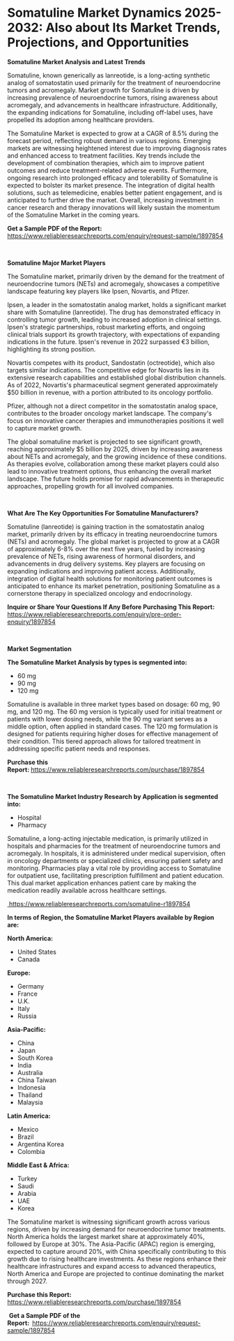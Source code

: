 <p><h1>Somatuline Market Dynamics 2025-2032: Also about Its Market Trends, Projections, and Opportunities</h1></p><p><strong>Somatuline Market Analysis and Latest Trends</strong></p>
<p><p>Somatuline, known generically as lanreotide, is a long-acting synthetic analog of somatostatin used primarily for the treatment of neuroendocrine tumors and acromegaly. Market growth for Somatuline is driven by increasing prevalence of neuroendocrine tumors, rising awareness about acromegaly, and advancements in healthcare infrastructure. Additionally, the expanding indications for Somatuline, including off-label uses, have propelled its adoption among healthcare providers.</p><p>The Somatuline Market is expected to grow at a CAGR of 8.5% during the forecast period, reflecting robust demand in various regions. Emerging markets are witnessing heightened interest due to improving diagnosis rates and enhanced access to treatment facilities. Key trends include the development of combination therapies, which aim to improve patient outcomes and reduce treatment-related adverse events. Furthermore, ongoing research into prolonged efficacy and tolerability of Somatuline is expected to bolster its market presence. The integration of digital health solutions, such as telemedicine, enables better patient engagement, and is anticipated to further drive the market. Overall, increasing investment in cancer research and therapy innovations will likely sustain the momentum of the Somatuline Market in the coming years.</p></p>
<p><strong>Get a Sample PDF of the Report:&nbsp;</strong> <a href="https://www.reliableresearchreports.com/enquiry/request-sample/1897854?utm_campaign=2395&utm_medium=2&utm_source=Github&utm_content=ia&utm_term=19042025&utm_id=somatuline">https://www.reliableresearchreports.com/enquiry/request-sample/1897854</a></p>
<p>&nbsp;</p>
<p><strong>Somatuline Major Market Players</strong></p>
<p><p>The Somatuline market, primarily driven by the demand for the treatment of neuroendocrine tumors (NETs) and acromegaly, showcases a competitive landscape featuring key players like Ipsen, Novartis, and Pfizer.</p><p>Ipsen, a leader in the somatostatin analog market, holds a significant market share with Somatuline (lanreotide). The drug has demonstrated efficacy in controlling tumor growth, leading to increased adoption in clinical settings. Ipsen's strategic partnerships, robust marketing efforts, and ongoing clinical trials support its growth trajectory, with expectations of expanding indications in the future. Ipsen's revenue in 2022 surpassed €3 billion, highlighting its strong position.</p><p>Novartis competes with its product, Sandostatin (octreotide), which also targets similar indications. The competitive edge for Novartis lies in its extensive research capabilities and established global distribution channels. As of 2022, Novartis's pharmaceutical segment generated approximately $50 billion in revenue, with a portion attributed to its oncology portfolio.</p><p>Pfizer, although not a direct competitor in the somatostatin analog space, contributes to the broader oncology market landscape. The company's focus on innovative cancer therapies and immunotherapies positions it well to capture market growth.</p><p>The global somatuline market is projected to see significant growth, reaching approximately $5 billion by 2025, driven by increasing awareness about NETs and acromegaly, and the growing incidence of these conditions. As therapies evolve, collaboration among these market players could also lead to innovative treatment options, thus enhancing the overall market landscape. The future holds promise for rapid advancements in therapeutic approaches, propelling growth for all involved companies.</p></p>
<p>&nbsp;</p>
<p><strong>What Are The Key Opportunities For Somatuline Manufacturers?</strong></p>
<p><p>Somatuline (lanreotide) is gaining traction in the somatostatin analog market, primarily driven by its efficacy in treating neuroendocrine tumors (NETs) and acromegaly. The global market is projected to grow at a CAGR of approximately 6-8% over the next five years, fueled by increasing prevalence of NETs, rising awareness of hormonal disorders, and advancements in drug delivery systems. Key players are focusing on expanding indications and improving patient access. Additionally, integration of digital health solutions for monitoring patient outcomes is anticipated to enhance its market penetration, positioning Somatuline as a cornerstone therapy in specialized oncology and endocrinology.</p></p>
<p><strong>Inquire or Share Your Questions If Any Before Purchasing This Report:</strong> <a href="https://www.reliableresearchreports.com/enquiry/pre-order-enquiry/1897854?utm_campaign=2395&utm_medium=2&utm_source=Github&utm_content=ia&utm_term=19042025&utm_id=somatuline">https://www.reliableresearchreports.com/enquiry/pre-order-enquiry/1897854</a></p>
<p>&nbsp;</p>
<p><strong>Market Segmentation</strong></p>
<p><strong>The Somatuline Market Analysis by types is segmented into:</strong></p>
<p><ul><li>60 mg</li><li>90 mg</li><li>120 mg</li></ul></p>
<p><p>Somatuline is available in three market types based on dosage: 60 mg, 90 mg, and 120 mg. The 60 mg version is typically used for initial treatment or patients with lower dosing needs, while the 90 mg variant serves as a middle option, often applied in standard cases. The 120 mg formulation is designed for patients requiring higher doses for effective management of their condition. This tiered approach allows for tailored treatment in addressing specific patient needs and responses.</p></p>
<p><strong>Purchase this Report:&nbsp;</strong><a href="https://www.reliableresearchreports.com/purchase/1897854?utm_campaign=2395&utm_medium=2&utm_source=Github&utm_content=ia&utm_term=19042025&utm_id=somatuline">https://www.reliableresearchreports.com/purchase/1897854</a></p>
<p>&nbsp;</p>
<p><strong>The Somatuline Market Industry Research by Application is segmented into:</strong></p>
<p><ul><li>Hospital</li><li>Pharmacy</li></ul></p>
<p><p>Somatuline, a long-acting injectable medication, is primarily utilized in hospitals and pharmacies for the treatment of neuroendocrine tumors and acromegaly. In hospitals, it is administered under medical supervision, often in oncology departments or specialized clinics, ensuring patient safety and monitoring. Pharmacies play a vital role by providing access to Somatuline for outpatient use, facilitating prescription fulfillment and patient education. This dual market application enhances patient care by making the medication readily available across healthcare settings.</p></p>
<p><a href="https://www.reliableresearchreports.com/somatuline-r1897854?utm_campaign=2395&utm_medium=2&utm_source=Github&utm_content=ia&utm_term=19042025&utm_id=somatuline">&nbsp;https://www.reliableresearchreports.com/somatuline-r1897854</a></p>
<p><strong>In terms of Region, the Somatuline Market Players available by Region are:</strong></p>
<p>
    <p> <strong> North America: </strong>
        <ul>
            <li>United States</li>
            <li>Canada</li>
        </ul>
        </p> 
    <p> <strong> Europe: </strong>
        <ul>
            <li>Germany</li>
            <li>France</li>
            <li>U.K.</li>
            <li>Italy</li>
            <li>Russia</li>
        </ul>
        </p> 
    <p> <strong> Asia-Pacific: </strong>
        <ul>
            <li>China</li>
            <li>Japan</li>
            <li>South Korea</li>
            <li>India</li>
            <li>Australia</li>
            <li>China Taiwan</li>
            <li>Indonesia</li>
            <li>Thailand</li>
            <li>Malaysia</li>
        </ul>
        </p> 
    <p> <strong> Latin America: </strong>
        <ul>
            <li>Mexico</li>
            <li>Brazil</li>
            <li>Argentina Korea</li>
            <li>Colombia</li>
        </ul>
        </p> 
    <p> <strong> Middle East & Africa: </strong>
        <ul>
            <li>Turkey</li>
            <li>Saudi</li>
            <li>Arabia</li>
            <li>UAE</li>
            <li>Korea</li>
        </ul>
    </p>
    </p>
<p><p>The Somatuline market is witnessing significant growth across various regions, driven by increasing demand for neuroendocrine tumor treatments. North America holds the largest market share at approximately 40%, followed by Europe at 30%. The Asia-Pacific (APAC) region is emerging, expected to capture around 20%, with China specifically contributing to this growth due to rising healthcare investments. As these regions enhance their healthcare infrastructures and expand access to advanced therapeutics, North America and Europe are projected to continue dominating the market through 2027.</p></p>
<p><strong>Purchase this Report: </strong><a href="https://www.reliableresearchreports.com/purchase/1897854?utm_campaign=2395&utm_medium=2&utm_source=Github&utm_content=ia&utm_term=19042025&utm_id=somatuline">https://www.reliableresearchreports.com/purchase/1897854</a></p>
<p>&nbsp;<strong>Get a Sample PDF of the Report:&nbsp;&nbsp;</strong><a href="https://www.reliableresearchreports.com/enquiry/request-sample/1897854?utm_campaign=2395&utm_medium=2&utm_source=Github&utm_content=ia&utm_term=19042025&utm_id=somatuline">https://www.reliableresearchreports.com/enquiry/request-sample/1897854</a></p>
<p><strong></strong></p>
<p><p></p><p></p><p></p></p>